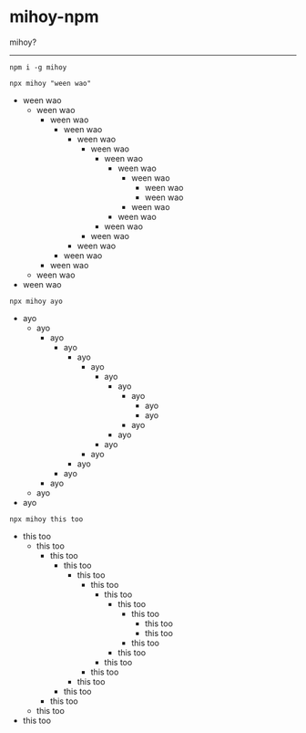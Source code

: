 # mihoy-npm

mihoy?

---
```
npm i -g mihoy
```

```
npx mihoy "ween wao"
```

- ween wao
  - ween wao
    - ween wao
      - ween wao
        - ween wao
          - ween wao
            - ween wao
              - ween wao
                - ween wao
                  - ween wao
                  - ween wao
                - ween wao
              - ween wao
            - ween wao
          - ween wao
        - ween wao
      - ween wao
    - ween wao
  - ween wao
- ween wao

```
npx mihoy ayo
```

- ayo
  - ayo
    - ayo
      - ayo
        - ayo
          - ayo
            - ayo
              - ayo
                - ayo
                  - ayo
                  - ayo
                - ayo
              - ayo
            - ayo
          - ayo
        - ayo
      - ayo
    - ayo
  - ayo
- ayo

```
npx mihoy this too
```

- this too
  - this too
    - this too
      - this too
        - this too
          - this too
            - this too
              - this too
                - this too
                  - this too
                  - this too
                - this too
              - this too
            - this too
          - this too
        - this too
      - this too
    - this too
  - this too
- this too